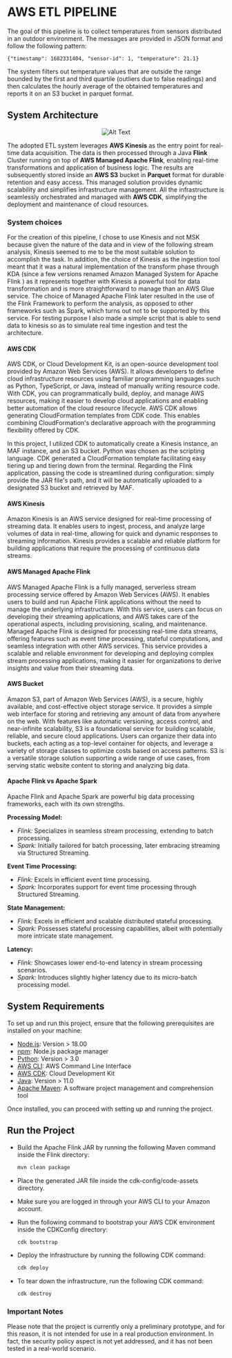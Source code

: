 # AWS ETL PIPELINE
The goal of this pipeline is to collect temperatures from sensors distributed in an outdoor environment. The messages are provided in JSON format and follow the following pattern: 
```
{"timestamp": 1682331404, "sensor-id": 1, "temperature": 21.1}
```
The system filters out temperature values that are outside the range bounded by the first and third quartile (outliers due to false readings) and then calculates the hourly average of the obtained temperatures and reports it on an S3 bucket in parquet format.

## System Architecture

<div align="center">
  <img src="https://drive.google.com/uc?export=view&id=1AHq5AD9ehn0Ay9vNDMeTkAfpsfAm5Ibf" alt="Alt Text">
</div>


The adopted ETL system leverages **AWS Kinesis** as the entry point for real-time data acquisition. The data is then processed through a Java **Flink** Cluster running on top of **AWS Managed Apache Flink**, enabling real-time transformations and application of business logic. The results are subsequently stored inside an **AWS S3** bucket in **Parquet** format for durable retention and easy access. This managed solution provides dynamic scalability and simplifies infrastructure management. All the infrastructure is seamlessly orchestrated and managed with **AWS CDK**, simplifying the deployment and maintenance of cloud resources.

### System choices
For the creation of this pipeline, I chose to use Kinesis and not MSK because given the nature of the data and in view of the following stream analysis, Kinesis seemed to me to be the most suitable solution to accomplish the task. In addition, the choice of Kinesis as the ingestion tool meant that it was a natural implementation of the transform phase through KDA (since a few versions renamed Amazon Managed System for Apache Flink ) as it represents together with Kinesis a powerful tool for data transformation and is more straightforward to manage than an AWS Glue service. The choice of Managed Apache Flink later resulted in the use of the Flink Framework to perform the analysis, as opposed to other frameworks such as Spark, which turns out not to be supported by this service. For testing purpose I also made a simple script that is able to send data to kinesis so as to simulate real time ingestion and test the architecture.

#### AWS CDK
AWS CDK, or Cloud Development Kit, is an open-source development tool provided by Amazon Web Services (AWS). It allows developers to define cloud infrastructure resources using familiar programming languages such as Python, TypeScript, or Java, instead of manually writing resource code. With CDK, you can programmatically build, deploy, and manage AWS resources, making it easier to develop cloud applications and enabling better automation of the cloud resource lifecycle. AWS CDK allows generating CloudFormation templates from CDK code. This enables combining CloudFormation's declarative approach with the programming flexibility offered by CDK.

In this project, I utilized CDK to automatically create a Kinesis instance, an MAF instance, and an S3 bucket. Python was chosen as the scripting language. CDK generated a CloudFormation template facilitating easy tiering up and tiering down from the terminal. Regarding the Flink application, passing the code is streamlined during configuration: simply provide the JAR file's path, and it will be automatically uploaded to a designated S3 bucket and retrieved by MAF.

#### AWS Kinesis
Amazon Kinesis is an AWS service designed for real-time processing of streaming data. It enables users to ingest, process, and analyze large volumes of data in real-time, allowing for quick and dynamic responses to streaming information. Kinesis provides a scalable and reliable platform for building applications that require the processing of continuous data streams.

#### AWS Managed Apache Flink
AWS Managed Apache Flink is a fully managed, serverless stream processing service offered by Amazon Web Services (AWS). It enables users to build and run Apache Flink applications without the need to manage the underlying infrastructure. With this service, users can focus on developing their streaming applications, and AWS takes care of the operational aspects, including provisioning, scaling, and maintenance.
Managed Apache Flink is designed for processing real-time data streams, offering features such as event time processing, stateful computations, and seamless integration with other AWS services. This service provides a scalable and reliable environment for developing and deploying complex stream processing applications, making it easier for organizations to derive insights and value from their streaming data.

#### AWS Bucket
Amazon S3, part of Amazon Web Services (AWS), is a secure, highly available, and cost-effective object storage service. It provides a simple web interface for storing and retrieving any amount of data from anywhere on the web. With features like automatic versioning, access control, and near-infinite scalability, S3 is a foundational service for building scalable, reliable, and secure cloud applications. Users can organize their data into buckets, each acting as a top-level container for objects, and leverage a variety of storage classes to optimize costs based on access patterns. S3 is a versatile storage solution supporting a wide range of use cases, from serving static website content to storing and analyzing big data.

#### Apache Flink vs Apache Spark
Apache Flink and Apache Spark are powerful big data processing frameworks, each with its own strengths.

**Processing Model:**
  - *Flink:* Specializes in seamless stream processing, extending to batch processing.
  - *Spark:* Initially tailored for batch processing, later embracing streaming via Structured Streaming.

**Event Time Processing:**
  - *Flink:* Excels in efficient event time processing.
  - *Spark:* Incorporates support for event time processing through Structured Streaming.

**State Management:**
  - *Flink:* Excels in efficient and scalable distributed stateful processing.
  - *Spark:* Possesses stateful processing capabilities, albeit with potentially more intricate state management.

**Latency:**
  - *Flink:* Showcases lower end-to-end latency in stream processing scenarios.
  - *Spark:* Introduces slightly higher latency due to its micro-batch processing model.



## System Requirements

To set up and run this project, ensure that the following prerequisites are installed on your machine:

- [Node.js](https://nodejs.org/): Version > 18.00
- [npm](https://www.npmjs.com/): Node.js package manager 
- [Python](https://www.python.org/): Version > 3.0
- [AWS CLI](https://aws.amazon.com/cli/): AWS Command Line Interface
- [AWS CDK](https://aws.amazon.com/cdk/): Cloud Development Kit
- [Java](https://www.java.com/): Version > 11.0
- [Apache Maven](https://maven.apache.org/): A software project management and comprehension tool

Once installed, you can proceed with setting up and running the project.

## Run the Project

* Build the Apache Flink JAR by running the following Maven command inside the Flink directory:
  
   ```bash
   mvn clean package
  ```

* Place the generated JAR file inside the cdk-config/code-assets directory.


* Make sure you are logged in through your AWS CLI to your Amazon account. 


* Run the following command to bootstrap your AWS CDK environment inside the CDKConfig directory:
  ```bash
  cdk bootstrap
  ```

* Deploy the infrastructure by running the following CDK command:
  ```bash
  cdk deploy
  ```

* To tear down the infrastructure, run the following CDK command:
  ```bash
  cdk destroy
  ```
### Important Notes

Please note that the project is currently only a preliminary prototype, and for this reason, it is not intended for use in a real production environment. In fact, the security policy aspect is not yet addressed, and it has not been tested in a real-world scenario.





